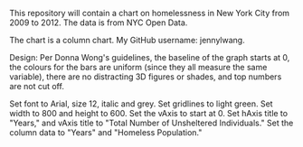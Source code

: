 This repository will contain a chart on homelessness in New York City from 2009 to 2012.  The data is from NYC Open Data. 

The chart is a column chart.  My GitHub username: jennylwang. 

Design: Per Donna Wong's guidelines, the baseline of the graph starts at 0, the colours for the bars are uniform (since they all measure the same variable), there are no distracting 3D figures or shades, and top numbers are not cut off.  

Set font to Arial, size 12, italic and grey. 
Set gridlines to light green.
Set width to 800 and height to 600.
Set the vAxis to start at 0.
Set hAxis title to "Years," and vAxis title to "Total Number of Unsheltered Individuals."
Set the column data to "Years" and "Homeless Population."
